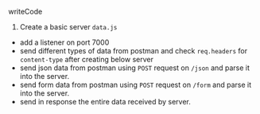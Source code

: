 writeCode

1. Create a basic server `data.js`

- add a listener on port 7000
- send different types of data from postman and check `req.headers` for `content-type` after creating below server
- send json data from postman using `POST` request on `/json` and parse it into the server.
- send form data from postman using `POST` request on `/form` and parse it into the server.
- send in response the entire data received by server.



